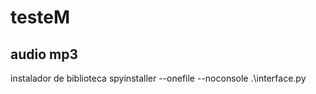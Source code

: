 # testeM
## audio mp3


instalador de biblioteca
    spyinstaller --onefile --noconsole  .\interface.py

